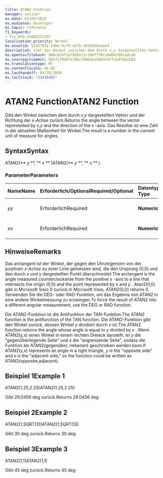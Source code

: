 ```yaml
---
title: ATAN2-Funktion
manager: soliver
ms.date: 03/09/2015
ms.audience: Developer
ms.topic: reference
f1_keywords:
- Vis_DSS.chm82251397
localization_priority: Normal
ms.assetid: 524278fb-196e-9cf9-e27b-d03642beeee4
description: Gibt den Winkel zwischen dem durch x,y dargestellten Vektor und der Richtung der x-Achse zurück. Das Resultat ist eine Zahl in der aktuellen Maßeinheit für Winkel.
ms.openlocfilehash: 906c024f2a78d6e11c1bbf770c14d04299cadca8
ms.sourcegitcommit: 8657170d071f9bcf680aba50b9c07f2a4fb82283
ms.translationtype: MT
ms.contentlocale: de-DE
ms.lasthandoff: 04/28/2019
ms.locfileid: "33436482"
---
```

# <a name="atan2-function"></a><span data-ttu-id="a9bed-104">ATAN2 Function</span><span class="sxs-lookup"><span data-stu-id="a9bed-104">ATAN2 Function</span></span>

<span data-ttu-id="a9bed-105">Gibt den Winkel zwischen dem durch  *x,y*  dargestellten Vektor und der Richtung der  *x-Achse*  zurück.</span><span class="sxs-lookup"><span data-stu-id="a9bed-105">Returns the angle between the vector represented by  *x,y*  and the direction of the  *x*  -axis.</span></span> <span data-ttu-id="a9bed-106">Das Resultat ist eine Zahl in der aktuellen Maßeinheit für Winkel.</span><span class="sxs-lookup"><span data-stu-id="a9bed-106">The result is a number in the current unit of measure for angles.</span></span> 
  
## <a name="syntax"></a><span data-ttu-id="a9bed-107">Syntax</span><span class="sxs-lookup"><span data-stu-id="a9bed-107">Syntax</span></span>

<span data-ttu-id="a9bed-108">ATAN2(\*\* *y* \*\*, \*\* *x* \*\* )</span><span class="sxs-lookup"><span data-stu-id="a9bed-108">ATAN2(\*\* *y* \*\*, \*\* *x* \*\* )</span></span> 
  
### <a name="parameters"></a><span data-ttu-id="a9bed-109">Parameter</span><span class="sxs-lookup"><span data-stu-id="a9bed-109">Parameters</span></span>

|<span data-ttu-id="a9bed-110">**Name**</span><span class="sxs-lookup"><span data-stu-id="a9bed-110">**Name**</span></span>|<span data-ttu-id="a9bed-111">**Erforderlich/Optional**</span><span class="sxs-lookup"><span data-stu-id="a9bed-111">**Required/Optional**</span></span>|<span data-ttu-id="a9bed-112">**Datentyp**</span><span class="sxs-lookup"><span data-stu-id="a9bed-112">**Data Type**</span></span>|<span data-ttu-id="a9bed-113">**Beschreibung**</span><span class="sxs-lookup"><span data-stu-id="a9bed-113">**Description**</span></span>|
|:-----|:-----|:-----|:-----|
| <span data-ttu-id="a9bed-114">_y_</span><span class="sxs-lookup"><span data-stu-id="a9bed-114">_y_</span></span> <br/> |<span data-ttu-id="a9bed-115">Erforderlich</span><span class="sxs-lookup"><span data-stu-id="a9bed-115">Required</span></span>  <br/> |<span data-ttu-id="a9bed-116">**Numeric**</span><span class="sxs-lookup"><span data-stu-id="a9bed-116">**Numeric**</span></span> <br/> |<span data-ttu-id="a9bed-117">Der  _y-Wert_ des Punkts.</span><span class="sxs-lookup"><span data-stu-id="a9bed-117">The  _y_-value of the point.</span></span>  <br/> |
| <span data-ttu-id="a9bed-118">_x_</span><span class="sxs-lookup"><span data-stu-id="a9bed-118">_x_</span></span> <br/> |<span data-ttu-id="a9bed-119">Erforderlich</span><span class="sxs-lookup"><span data-stu-id="a9bed-119">Required</span></span>  <br/> |<span data-ttu-id="a9bed-120">**Numeric**</span><span class="sxs-lookup"><span data-stu-id="a9bed-120">**Numeric**</span></span> <br/> |<span data-ttu-id="a9bed-121">Der  _x-Wert_ des Punkts.</span><span class="sxs-lookup"><span data-stu-id="a9bed-121">The  _x_-value of the point.</span></span>  <br/> |
   
## <a name="remarks"></a><span data-ttu-id="a9bed-122">Hinweise</span><span class="sxs-lookup"><span data-stu-id="a9bed-122">Remarks</span></span>

<span data-ttu-id="a9bed-123">Das arctangent ist der Winkel, der gegen den Uhrzeigersinn von der positiven *x-Achse* zu einer Linie gemessen wird, die den Ursprung (0,0) und den durch *x* und y dargestellten Punkt *überschneidet.*</span><span class="sxs-lookup"><span data-stu-id="a9bed-123">The arctangent is the angle measured counterclockwise from the positive  *x*  -axis to a line that intersects the origin (0,0) and the point represented by  *x*  and  *y*  .</span></span> <span data-ttu-id="a9bed-124">Atan2(0,0) gibt in Microsoft Visio 0 zurück.</span><span class="sxs-lookup"><span data-stu-id="a9bed-124">In Microsoft Visio, ATAN2(0,0) returns 0.</span></span> <span data-ttu-id="a9bed-125">Verwenden Sie die DEG- oder RAD-Funktion, um das Ergebnis von ATAN2 in eine andere Winkelmessung zu erzwingen.</span><span class="sxs-lookup"><span data-stu-id="a9bed-125">To force the result of ATAN2 into a different angular measurement, use the DEG or RAD function.</span></span> 
  
<span data-ttu-id="a9bed-126">Die ATAN2-Funktion ist die Antifunktion der TAN-Funktion.</span><span class="sxs-lookup"><span data-stu-id="a9bed-126">The ATAN2 function is the antifunction of the TAN function.</span></span> <span data-ttu-id="a9bed-127">Die ATAN2-Funktion gibt den Winkel zurück, dessen Winkel *y* dividiert durch *x ist.*</span><span class="sxs-lookup"><span data-stu-id="a9bed-127">The ATAN2 function returns the angle whose angle is equal to  *y*  divided by  *x*  .</span></span> <span data-ttu-id="a9bed-128">Wenn ATAN2(*y,x*) einen Winkel in einem rechten Dreieck darstellt,  *ist y*  die "gegenüberliegende Seite" und  *x*  die "angrenzende Seite", sodass die Funktion als ATAN2(gegenüber, nebenan) geschrieben werden kann.</span><span class="sxs-lookup"><span data-stu-id="a9bed-128">If ATAN2(*y,x*) represents an angle in a right triangle,  *y*  is the "opposite side" and  *x*  is the "adjacent side," so the function could be written as ATAN2(opposite,adjacent).</span></span> 
  
## <a name="example-1"></a><span data-ttu-id="a9bed-129">Beispiel 1</span><span class="sxs-lookup"><span data-stu-id="a9bed-129">Example 1</span></span>

<span data-ttu-id="a9bed-130">ATAN2(1.25,2.25)</span><span class="sxs-lookup"><span data-stu-id="a9bed-130">ATAN2(1.25,2.25)</span></span>
  
<span data-ttu-id="a9bed-131">Gibt 29,0456 deg zurück.</span><span class="sxs-lookup"><span data-stu-id="a9bed-131">Returns 29.0456 deg</span></span>
  
## <a name="example-2"></a><span data-ttu-id="a9bed-132">Beispiel 2</span><span class="sxs-lookup"><span data-stu-id="a9bed-132">Example 2</span></span>

<span data-ttu-id="a9bed-133">ATAN2(1,SQRT(3))</span><span class="sxs-lookup"><span data-stu-id="a9bed-133">ATAN2(1,SQRT(3))</span></span>
  
<span data-ttu-id="a9bed-134">Gibt 30 deg zurück.</span><span class="sxs-lookup"><span data-stu-id="a9bed-134">Returns 30 deg</span></span>
  
## <a name="example-3"></a><span data-ttu-id="a9bed-135">Beispiel 3</span><span class="sxs-lookup"><span data-stu-id="a9bed-135">Example 3</span></span>

<span data-ttu-id="a9bed-136">ATAN2(1,1)</span><span class="sxs-lookup"><span data-stu-id="a9bed-136">ATAN2(1,1)</span></span>
  
<span data-ttu-id="a9bed-137">Gibt 45 deg zurück.</span><span class="sxs-lookup"><span data-stu-id="a9bed-137">Returns 45 deg</span></span>
  

